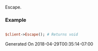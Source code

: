 Escape.
### Example

```perl

$client->Escape(); # Returns void
```


Generated On 2018-04-29T00:35:14-07:00